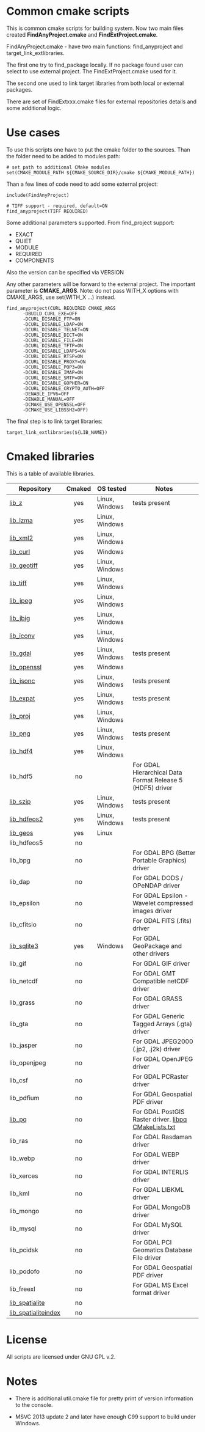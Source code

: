 # Common cmake scripts
This is common cmake scripts for building system. 
Now two main files created **FindAnyProject.cmake** and **FindExtProject.cmake**.

FindAnyProject.cmake - have two main functions: find_anyproject and target_link_extlibraries. 

The first one try to find_package locally. If no package found user can select to use external project. The FindExtProject.cmake used for it.

The second one used to link target libraries from both local or external packages. 

There are set of FindExtxxx.cmake files for external repositories details and some additional logic.

# Use cases

To use this scripts one have to put the cmake folder to the sources.
Than the folder need to be added to modules path:
```
# set path to additional CMake modules
set(CMAKE_MODULE_PATH ${CMAKE_SOURCE_DIR}/cmake ${CMAKE_MODULE_PATH})
```

Than a few lines of code need to add some external project:

```
include(FindAnyProject)

# TIFF support - required, default=ON
find_anyproject(TIFF REQUIRED)
```

Some additional parameters supported. From find_project support:
* EXACT
* QUIET
* MODULE
* REQUIRED
* COMPONENTS

Also the version can be specified via VERSION <version>

Any other parameters will be forward to the external project. The important parameter is **CMAKE_ARGS**. Note: do not pass WITH_X options with CMAKE_ARGS, use set(WITH_X ...) instead.

```
find_anyproject(CURL REQUIRED CMAKE_ARGS
      -DBUILD_CURL_EXE=OFF
      -DCURL_DISABLE_FTP=ON
      -DCURL_DISABLE_LDAP=ON
      -DCURL_DISABLE_TELNET=ON
      -DCURL_DISABLE_DICT=ON
      -DCURL_DISABLE_FILE=ON
      -DCURL_DISABLE_TFTP=ON
      -DCURL_DISABLE_LDAPS=ON
      -DCURL_DISABLE_RTSP=ON
      -DCURL_DISABLE_PROXY=ON
      -DCURL_DISABLE_POP3=ON
      -DCURL_DISABLE_IMAP=ON
      -DCURL_DISABLE_SMTP=ON
      -DCURL_DISABLE_GOPHER=ON
      -DCURL_DISABLE_CRYPTO_AUTH=OFF
      -DENABLE_IPV6=OFF
      -DENABLE_MANUAL=OFF
      -DCMAKE_USE_OPENSSL=OFF
      -DCMAKE_USE_LIBSSH2=OFF)
```      

The final step is to link target libraries:

```
target_link_extlibraries(${LIB_NAME}) 
```

# Cmaked libraries

This is a table of available libraries.

| Repository | Cmaked  | OS tested | Notes |
|---|:-:|---|---|
| [lib_z](https://github.com/nextgis-extra/lib_z)  | yes | Linux, Windows | tests present |
| [lib_lzma](https://github.com/nextgis-extra/lib_lzma) | yes | Linux, Windows |  |
| [lib_xml2](https://github.com/nextgis-extra/lib_xml2) | yes | Linux, Windows |  |
| [lib_curl](https://github.com/nextgis-extra/lib_curl) | yes | Windows |  |
| [lib_geotiff](https://github.com/nextgis-extra/lib_geotiff) | yes | Linux, Windows |  |
| [lib_tiff](https://github.com/nextgis-extra/lib_tiff) | yes | Linux, Windows |  |
| [lib_jpeg](https://github.com/nextgis-extra/lib_jpeg) | yes | Linux, Windows |  |
| [lib_jbig](https://github.com/nextgis-extra/lib_jbig) | yes | Linux, Windows |  |
| [lib_iconv](https://github.com/nextgis-extra/lib_iconv) | yes | Linux, Windows |  |
| [lib_gdal](https://github.com/nextgis-extra/lib_gdal) | yes | Linux, Windows | tests present |
| [lib_openssl](https://github.com/nextgis-extra/lib_openssl) | yes | Windows |  |
| [lib_jsonc](https://github.com/nextgis-extra/lib_jsonc) | yes | Linux, Windows | tests present |
| [lib_expat](https://github.com/nextgis-extra/lib_expat) | yes | Linux, Windows | tests present |
| [lib_proj](https://github.com/nextgis-extra/lib_proj) | yes | Linux, Windows |  |
| [lib_png](https://github.com/nextgis-extra/lib_png) | yes | Linux, Windows | tests present |
| [lib_hdf4](https://github.com/nextgis-extra/lib_hdf4) | yes | Linux, Windows |  |
| lib_hdf5 | no |  | For GDAL Hierarchical Data Format Release 5 (HDF5) driver |
| [lib_szip](https://github.com/nextgis-extra/lib_szip) | yes | Linux, Windows | tests present |
| [lib_hdfeos2](https://github.com/nextgis-extra/lib_hdfeos2) | yes | Linux, Windows | tests present |
| [lib_geos](https://github.com/nextgis-extra/lib_geos) | yes | Linux |  |
| lib_hdfeos5 | no | |  |
| lib_bpg | no | | For GDAL BPG (Better Portable Graphics) driver |
| lib_dap | no | | For GDAL DODS / OPeNDAP driver |
| lib_epsilon | no | | For GDAL Epsilon - Wavelet compressed images driver |
| lib_cfitsio | no | | For GDAL FITS (.fits) driver |
| [lib_sqlite3](https://github.com/nextgis-extra/lib_sqlite) | yes | Windows | For GDAL GeoPackage and other drivers |
| lib_gif | no | | For GDAL GIF driver |
| lib_netcdf | no | | For GDAL GMT Compatible netCDF driver |
| lib_grass | no | | For GDAL GRASS driver |
| lib_gta | no | | For GDAL Generic Tagged Arrays (.gta) driver |
| lib_jasper | no | | For GDAL JPEG2000 (.jp2, .j2k) driver |
| lib_openjpeg | no | | For GDAL OpenJPEG driver |
| lib_csf | no | | For GDAL PCRaster driver |
| lib_pdfium | no | | For GDAL Geospatial PDF driver |
| [lib_pq](https://github.com/nextgis-extra/lib_pq) | no | | For GDAL PostGIS Raster driver. [libpq CMakeLists.txt]( https://github.com/stalkerg/postgres_cmake/blob/cmake/src/interfaces/libpq/CMakeLists.txt)|
| lib_ras | no | | For GDAL Rasdaman driver |
| lib_webp | no | | For GDAL WEBP driver |
| lib_xerces | no | | For GDAL INTERLIS driver |
| lib_kml | no | | For GDAL LIBKML driver |
| lib_mongo | no | | For GDAL MongoDB driver |
| lib_mysql | no | | For GDAL MySQL driver |
| lib_pcidsk | no | | For GDAL PCI Geomatics Database File driver |
| lib_podofo | no | | For GDAL Geospatial PDF driver |
| lib_freexl | no | | For GDAL MS Excel format driver |
| [lib_spatialite](https://github.com/nextgis-extra/lib_spatialite) | no | | |
| [lib_spatialiteindex](https://github.com/nextgis-extra/lib_spatialiteindex) | no | | |

# License

All scripts are licensed under GNU GPL v.2. 

# Notes

* There is additional util.cmake file for pretty print of version information to the console. 

* MSVC 2013 update 2 and later have enough C99 support to build under Windows.
